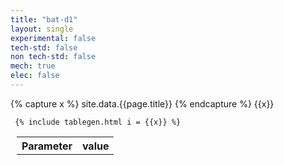 ```yaml
---
title: "bat-d1"
layout: single
experimental: false
tech-std: false
non tech-std: false
mech: true
elec: false
---
```


{% capture x %}
site.data.{{page.title}}
{% endcapture %}
{{x}}

<table style = "margin-left:10px">
  <tr>
    <th> Parameter </th>
    <th> value </th>
  </tr>
  <tr>
     
     {% include tablegen.html i = {{x}} %} 
  </tr>
</table>
